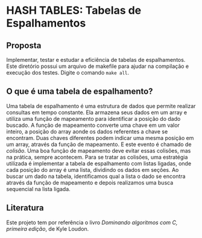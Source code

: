 # HASH TABLES: Tabelas de Espalhamentos

## Proposta
Implementar, testar e estudar a eficiência de tabelas de espalhamentos. Este diretório possui um arquivo de
makefile para ajudar na compilação e execução dos testes. Digite o comando `make all`.

## O que é uma tabela de espalhamento?
Uma tabela de espalhamento é uma estrutura de dados que permite realizar consultas em tempo constante.
Ela armazena seus dados em um array e utiliza uma função de mapeamento para identificar a posição do dado
buscado. A função de mapeamento converte uma chave em um valor inteiro, a posição do array aonde os dados
referentes a chave se encontram.
Duas chaves diferentes podem indicar uma mesma posição em um array, através da função de mapeamento. E este
evento é chamado de _colisão_. Uma boa função de mapeamento deve evitar essas colisões, mas na prática, sempre
acontecem.
Para se tratar as colisões, uma estratégia utilizada é implementar a tabela de espalhamento com listas ligadas,
onde cada posição do array é uma lista, dividindo os dados em seções. Ao buscar um dado na tabela, identificamos
qual a lista o dado se encontra através da função de mapeamento e depois realizamos uma busca sequencial na lista
ligada.

## Literatura
Este projeto tem por referência o livro _Dominando algoritmos com C, primeira edição_, de Kyle Loudon.

